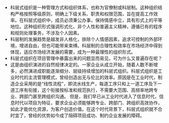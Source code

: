 - 科层式组织是一种管理方式和组织体系，也称为官僚制或科层制。这种组织结构严格按照等级原则，明确上下级关系、职责和权限范围，旨在提高工作效率。在科层式组织中，成员必须秉公办事，保持情感中立，具有形式上的平等地位。这种组织形式强调形式化、非个人性和普遍主义精神，遵循已有的程序和规则处理事务，不涉及个人因素。
- 科层制的发展趋势是越发非人格化，排除个人情感因素，追求可控制的外部环境，增进自由，但也可能带来束缚。科层制的合理性和效率在市场经济中得到体现，适应市场经济发展的需要，成为一种最理性的组织形式。
- 科层式组织在项目管理中暴露出来的问题显而易见，可为什么又普遍存在呢？
- 这是由组织演进的自然规律决定的。一家企业从成立开始，随着人数不断增多，必然演进成职能逐渐细分、层级持续增加的科层式组织。科层式组织是工业时代的主流管理模式，曾经创造出无与伦比的效率。原因是在工业时代，制造企业采用的是“线性流程”，即流水线生产，每道工序只和上一道工序及下一道工序有衔接，这个衔接按标准和规范执行，不需要大范围、高频率地跨专业、跨部门甚至跨组织沟通。
  但是，我们早已从工业时代进入了信息时代，信息时代以项目为特征，要求企业必须能够跨专业、跨部门、跨组织高效协作，如此才能优化资源，为客户创造价值。在这个时代背景下，科层式组织就不合时宜了，曾经的优势如今成了阻碍项目成功、制约企业发展的障碍。
